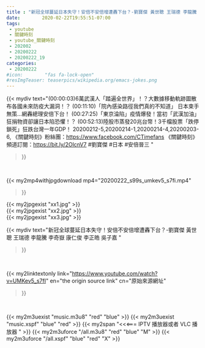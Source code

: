 ```yaml
---
title : "新冠全球蔓延日本失守！安倍不安倍增遭轟下台？-劉寶傑 黃世聰 王瑞德 李龍騰 李奇嶽 康仁俊 李正皓 吳子嘉 "
date:        2020-02-22T19:55:51-07:00
tags:
 - youtube
 - 關鍵時刻
 - youtube_關鍵時刻
 - 202002
 - 20200222
 - 20200222_19
categories:
 - 20200222
#icon:        "fas fa-lock-open"
#resImgTeaser: teaserpics/wikipedia.org/emacs-jokes.png
---
```


{{< mydiv text="(00:00:03)6萬武漢人「踏遍全世界」！？大數據移動軌跡圖散布各國未來防疫大漏洞！？ (00:11:10)「院內感染路徑我們真的不知道」 日本束手無策…網轟總理安倍下台！ (00:27:25)「東京淪陷」疫情爆發！當初「武漢加油」狂捐物資卻讓日本陷恐懼！？ (00:52:13)陸股市蒸發20兆台幣！3千檔股票「跌停鎖死」狂跌台灣一年GDP！  20200212-5,20200214-1,20200214-4,20200203-6,  《關鍵時刻》粉絲團：https://www.facebook.com/CTimefans 《關鍵時刻》頻道訂閱：https://bit.ly/2OlcnV7  #劉寶傑 #日本 #安倍晉三 "
>}}
<br>


{{< my2mp4withjpgdownload mp4="20200222_s99s_umkev5_s7fi.mp4"
>}}

{{< my2jpgexist "xx1.jpg" >}}<br>
{{< my2jpgexist "xx2.jpg" >}}<br>
{{< my2jpgexist "xx3.jpg" >}}<br>



{{< mydiv text="新冠全球蔓延日本失守！安倍不安倍增遭轟下台？-劉寶傑 黃世聰 王瑞德 李龍騰 李奇嶽 康仁俊 李正皓 吳子嘉 "
>}}
<br>

{{< my2linktextonly link="https://www.youtube.com/watch?v=UMKev5_s7fI"
en="the origin source link" cn="原始來源網址"
>}}


<br>

{{< my2m3uexist "music.m3u8" "red"  "blue" >}} {{< my2m3uexist "music.xspf" "blue" "red"  >}} {{< my2span "<<<=== IPTV 播放器或者 VLC 播放器 " >}} {{< my2m3uforce "/all.m3u8" "red"  "blue" "M" >}} {{< my2m3uforce "/all.xspf" "blue" "red"  "X" >}} 
